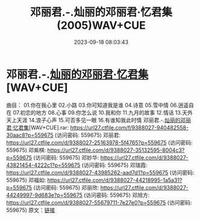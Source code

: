 ﻿---
title: 邓丽君.-.灿丽的邓丽君·忆君集(2005)WAV+CUE
date: 2023-09-18 08:03:43
categories: WAV车载音乐、镜像
tags: 华语中文
---
# 邓丽君.-.[灿丽的邓丽君·忆君集](2005)[WAV+CUE]

曲目：
01.你在我心里
02.小路
03.你可知道我是谁
04.诗意
05.雪中情
06.逍遥自在
07.初恋的地方
08.心事
09.你怎么说
10.我和你
11.九月的故事
12.情话
13.天外天上天涯
14.浪子心声
15.可否多见一眼
16.有谁知我此时情
邓丽君.-.[灿丽的邓丽君·忆君集](2005)[WAV+CUE].rar: https://url27.ctfile.com/f/9388027-940482558-30aac8?p=559675
(访问密码: 559675)
邓丽君: https://url27.ctfile.com/d/9388027-25163978-5f4765?p=559675
(访问密码: 559675)
邓紫棋: https://url27.ctfile.com/d/9388027-35132595-8004c3?p=559675
(访问密码: 559675)
邓妙华: https://url27.ctfile.com/d/9388027-43821454-4222c1?p=559675
(访问密码: 559675)
邓瑞霞: https://url27.ctfile.com/d/9388027-43985262-aad7d1?p=559675
(访问密码: 559675)
邓福如: https://url27.ctfile.com/d/9388027-44218995-1a5a31?p=559675
(访问密码: 559675)
邓丽欣: https://url27.ctfile.com/d/9388027-44249997-9d683e?p=559675
(访问密码: 559675)
邓旭方: https://url27.ctfile.com/d/9388027-55679711-7e27e0?p=559675
(访问密码: 559675)
原文：[链接](https://blog.sina.com.cn/s/blog_1647c7e76010313go.html)